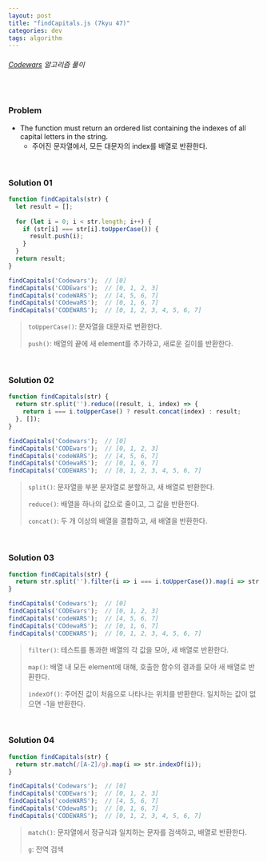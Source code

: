 ```yaml
---
layout: post
title: "findCapitals.js (7kyu 47)"
categories: dev
tags: algorithm
---
```


###### [Codewars](https://www.codewars.com) 알고리즘 풀이

<br>

### Problem

- The function must return an ordered list containing the indexes of all capital letters in the string.
  - 주어진 문자열에서, 모든 대문자의 index를 배열로 반환한다.

<br>

### Solution 01

```js
function findCapitals(str) {
  let result = [];
  
  for (let i = 0; i < str.length; i++) {
    if (str[i] === str[i].toUpperCase()) {
      result.push(i);
    }
  }
  return result;
}

findCapitals('Codewars');  // [0]
findCapitals('CODEwars');  // [0, 1, 2, 3]
findCapitals('codeWARS');  // [4, 5, 6, 7]
findCapitals('COdewaRS');  // [0, 1, 6, 7]
findCapitals('CODEWARS');  // [0, 1, 2, 3, 4, 5, 6, 7]
```

> `toUpperCase()`: 문자열을 대문자로 변환한다.
>
> `push()`: 배열의 끝에 새 element를 추가하고, 새로운 길이를 반환한다.

<br>

### Solution 02

```js
function findCapitals(str) {
  return str.split('').reduce((result, i, index) => {
    return i === i.toUpperCase() ? result.concat(index) : result;
  }, []);
}

findCapitals('Codewars');  // [0]
findCapitals('CODEwars');  // [0, 1, 2, 3]
findCapitals('codeWARS');  // [4, 5, 6, 7]
findCapitals('COdewaRS');  // [0, 1, 6, 7]
findCapitals('CODEWARS');  // [0, 1, 2, 3, 4, 5, 6, 7]
```

> `split()`: 문자열을 부분 문자열로 분할하고, 새 배열로 반환한다.
>
> `reduce()`: 배열을 하나의 값으로 줄이고, 그 값을 반환한다.
>
> `concat()`: 두 개 이상의 배열을 결합하고, 새 배열을 반환한다.

<br>

### Solution 03

```js
function findCapitals(str) {
  return str.split('').filter(i => i === i.toUpperCase()).map(i => str.indexOf(i));
}

findCapitals('Codewars');  // [0]
findCapitals('CODEwars');  // [0, 1, 2, 3]
findCapitals('codeWARS');  // [4, 5, 6, 7]
findCapitals('COdewaRS');  // [0, 1, 6, 7]
findCapitals('CODEWARS');  // [0, 1, 2, 3, 4, 5, 6, 7]
```

> `filter()`: 테스트를 통과한 배열의 각 값을 모아, 새 배열로 반환한다.
>
> `map()`: 배열 내 모든 element에 대해, 호출한 함수의 결과를 모아 새 배열로 반환한다.
>
> `indexOf()`: 주어진 값이 처음으로 나타나는 위치를 반환한다. 일치하는 값이 없으면 -1을 반환한다.

<br>

### Solution 04

```js
function findCapitals(str) {
  return str.match(/[A-Z]/g).map(i => str.indexOf(i));
}

findCapitals('Codewars');  // [0]
findCapitals('CODEwars');  // [0, 1, 2, 3]
findCapitals('codeWARS');  // [4, 5, 6, 7]
findCapitals('COdewaRS');  // [0, 1, 6, 7]
findCapitals('CODEWARS');  // [0, 1, 2, 3, 4, 5, 6, 7]
```

> `match()`: 문자열에서 정규식과 일치하는 문자를 검색하고, 배열로 반환한다.
>
> `g`: 전역 검색

<br>

<br>